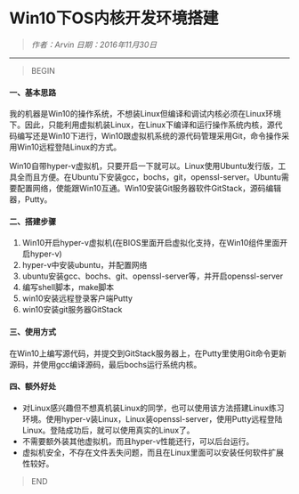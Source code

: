# **Win10下OS内核开发环境搭建**

>*作者：Arvin 日期：2016年11月30日*

-----------------------------

>BEGIN

#### 一、基本思路

我的机器是Win10的操作系统，不想装Linux但编译和调试内核必须在Linux环境下。因此，只能利用虚拟机装Linux，在Linux下编译和运行操作系统内核，源代码编写还是Win10下进行，Win10跟虚拟机系统的源代码管理采用Git，命令操作采用Win10远程登陆Linux的方式。

Win10自带hyper-v虚拟机，只要开启一下就可以。Linux使用Ubuntu发行版，工具全而且方便。在Ubuntu下安装gcc，bochs，git，openssl-server。Ubuntu需要配置网络，使能跟Win10互通。Win10安装Git服务器软件GitStack，源码编辑器，Putty。

#### 二、搭建步骤

1. Win10开启hyper-v虚拟机(在BIOS里面开启虚拟化支持，在Win10组件里面开启hyper-v)
2. hyper-v中安装ubuntu，并配置网络
3. ubuntu安装gcc、bochs、git、openssl-server等，并开启openssl-server
4. 编写shell脚本，make脚本
5. win10安装远程登录客户端Putty
6. win10安装git服务器GitStack

#### 三、使用方式

在Win10上编写源代码，并提交到GitStack服务器上，在Putty里使用Git命令更新源码，并使用gcc编译源码，最后bochs运行系统内核。

#### 四、额外好处

* 对Linux感兴趣但不想真机装Linux的同学，也可以使用该方法搭建Linux练习环境。使用hyper-v装Linux，Linux装openssl-server，使用Putty远程登陆Linux。登陆成功后，就可以使用真实的Linux了。
* 不需要额外装其他虚拟机，而且hyper-v性能还行，可以后台运行。
* 虚拟机安全，不存在文件丢失问题，而且在Linux里面可以安装任何软件扩展性较好。

>END
